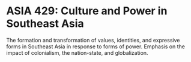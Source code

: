 # ASIA 429: Culture and Power in Southeast Asia

The formation and transformation of values, identities, and expressive forms in Southeast Asia in response to forms of power. Emphasis on the impact of colonialism, the nation-state, and globalization.
